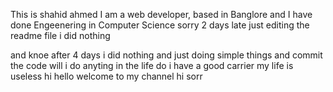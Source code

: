 This is shahid ahmed
I am a web developer, based in Banglore
and I have done Engeenering in Computer Science
sorry 2 days late
just editing the readme file
i did nothing

and knoe after 4 days i did nothing and just doing simple things and commit the code
will i do anyting in the life
do i have a good carrier
my life is useless
hi hello welcome to my channel
hi
sorr
